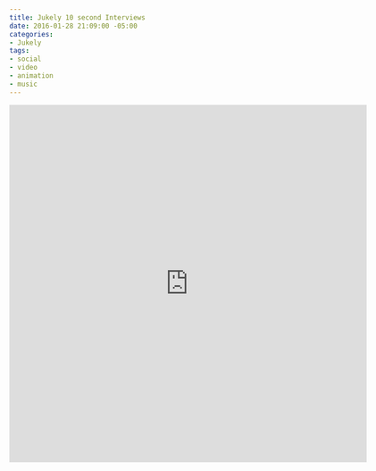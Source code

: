 ```yaml
---
title: Jukely 10 second Interviews
date: 2016-01-28 21:09:00 -05:00
categories:
- Jukely
tags:
- social
- video
- animation
- music
---
```


<div class="video-square">
	<iframe src="https://player.vimeo.com/video/253179947?&loop=1" width="640" height="640" frameborder="0" webkitallowfullscreen mozallowfullscreen allowfullscreen allow="autoplay" background="1"></iframe>
</div>
